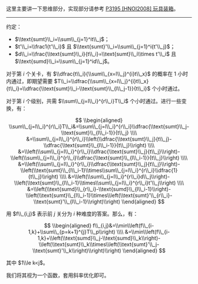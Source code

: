 这里主要讲一下思维部分，实现部分请参考 [P3195 [HNOI2008] 玩具装箱](https://www.luogu.com.cn/problem/P3195)。

---

约定：

- $\\text{sumt}\\_i=\\sum\\_{j=1}^it\\_j$；
- $t'\\_i=\\frac1{t'\\_i}$ 且 $\\text{sumt}'\\_i=\\sum\\_{j=1}^i{t'\\_j}$；
- $d\\_i=\\frac{\\text{sumt}\\_i}{t\\_i}=\\text{sumt}\\_i\\times t'\\_i$ 且 $\\text{sumd}\\_i=\\sum\\_{j=1}^id\\_j$。

对于第 $i$ 个关卡，有 $\\dfrac{t\\_i}{\\sum\\_{x=l\\_j}^{i}t\\_x}$ 的概率在 $1$ 小时内通过，即期望需要 $T\\_i=\\dfrac{\\sum\\_{x=l\\_j}^{i}t\\_x}{t\\_i}=\\dfrac{\\text{sumt}\\_i-\\text{sumt}\\_{l\\_j-1}}{t\\_i}$ 个小时通过。

对于第 $i$ 个级别，共需 $\\sum\\_{j=l\\_i}^{r\\_i}T\\_i$ 个小时通过。进行一些变换，有：

$$
\\begin{aligned}
\\sum\\_{j=l\\_i}^{r\\_i}T\\_i&=\\sum\\_{j=l\\_i}^{r\\_i}\\dfrac{\\text{sumt}\\_j-\\text{sumt}\\_{l\\_i-1}}{t\\_j} \\\\
    &=\\sum\\_{j=l\\_i}^{r\\_i}\\left(\\dfrac{\\text{sumt}\\_j}{t\\_j}-\\dfrac{\\text{sumt}\\_{l\\_i-1}}{t\\_j}\\right) \\\\
    &=\\left(\\sum\\_{j=l\\_i}^{r\\_i}\\dfrac{\\text{sumt}\\_j}{t\\_j}\\right)-\\left(\\sum\\_{j=l\\_i}^{r\\_i}\\dfrac{\\text{sumt}\\_{l\\_i-1}}{t\\_j}\\right) \\\\
    &=\\left(\\sum\\_{j=l\\_i}^{r\\_i}\\dfrac{\\text{sumt}\\_j}{t\\_j}\\right)-\\left(\\text{sumt}\\_{l\\_i-1}\\times\\sum\\_{j=l\\_i}^{r\\_i}\\dfrac{1}{t\\_j}\\right) \\\\
    &=\\left(\\sum\\_{j=l\\_i}^{r\\_i}d\\_j\\right)-\\left(\\text{sumt}\\_{l\\_i-1}\\times\\sum\\_{j=l\\_i}^{r\\_i}t'\\_j\\right) \\\\
    &=\\left(\\text{sumd}\\_{r\\_i}-\\text{sumd}\\_{l\\_i-1}\\right)-\\left(\\text{sumt}\\_{l\\_i-1}\\times\\left(\\text{sumt}'\\_{r\\_i}-\\text{sumt}'\\_{l\\_i-1}\\right)\\right)
\\end{aligned}
$$

用 $f\\_{i,j}$ 表示前 $j$ 关分为 $i$ 种难度的答案。那么，有：

$$
\\begin{aligned}
f\\_{i,j}&=\\min\\left(f\\_{i-1,k}+\\sum\\_{p=k+1}^{j}T\\_p\\right) \\\\
&=\\min\\left(f\\_{i-1,k}+\\left(\\text{sumd}\\_j-\\text{sumd}\\_k\\right)-\\left(\\text{sumt}\\_k\\times\\left(\\text{sumt}'\\_j-\\text{sumt}'\\_k\\right)\\right)\\right)
\\end{aligned}
$$

其中 $1\\le k<j$。

我们将其视为一个函数，套用斜率优化即可。